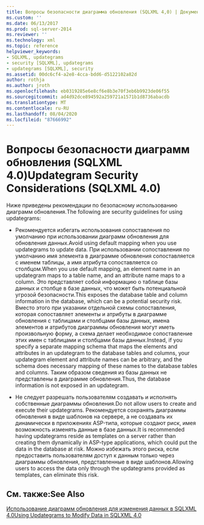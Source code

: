 ```yaml
---
title: Вопросы безопасности диаграмма обновления (SQLXML 4,0) | Документация Майкрософт
ms.custom: ''
ms.date: 06/13/2017
ms.prod: sql-server-2014
ms.reviewer: ''
ms.technology: xml
ms.topic: reference
helpviewer_keywords:
- SQLXML, updategrams
- security [SQLXML], updategrams
- updategrams [SQLXML], security
ms.assetid: 00dc6cf4-a2e8-4cca-bdd6-d5122102a82d
author: rothja
ms.author: jroth
ms.openlocfilehash: eb0319285e6e8cf6e8b3e70f3eb6b9923de06f55
ms.sourcegitcommit: ad4d92dce894592a259721a1571b1d8736abacdb
ms.translationtype: MT
ms.contentlocale: ru-RU
ms.lasthandoff: 08/04/2020
ms.locfileid: "87666992"
---
```

# <a name="updategram-security-considerations-sqlxml-40"></a><span data-ttu-id="0cc05-102">Вопросы безопасности диаграмм обновления (SQLXML 4.0)</span><span class="sxs-lookup"><span data-stu-id="0cc05-102">Updategram Security Considerations (SQLXML 4.0)</span></span>
  <span data-ttu-id="0cc05-103">Ниже приведены рекомендации по безопасному использованию диаграмм обновления.</span><span class="sxs-lookup"><span data-stu-id="0cc05-103">The following are security guidelines for using updategrams:</span></span>  
  
-   <span data-ttu-id="0cc05-104">Рекомендуется избегать использования сопоставления по умолчанию при использовании диаграмм обновления для обновления данных.</span><span class="sxs-lookup"><span data-stu-id="0cc05-104">Avoid using default mapping when you use updategrams to update data.</span></span> <span data-ttu-id="0cc05-105">При использовании сопоставления по умолчанию имя элемента в диаграмме обновления сопоставляется с именем таблицы, а имя атрибута сопоставляется со столбцом.</span><span class="sxs-lookup"><span data-stu-id="0cc05-105">When you use default mapping, an element name in an updategram maps to a table name, and an attribute name maps to a column.</span></span> <span data-ttu-id="0cc05-106">Это представляет собой информацию о таблице базы данных и столбце в базе данных, что может быть потенциальной угрозой безопасности.</span><span class="sxs-lookup"><span data-stu-id="0cc05-106">This exposes the database table and column information in the database, which can be a potential security risk.</span></span> <span data-ttu-id="0cc05-107">Вместо этого при указании отдельной схемы сопоставления, которая сопоставляет элементы и атрибуты в диаграмме обновления с таблицами и столбцами базы данных, имена элементов и атрибутов диаграммы обновления могут иметь произвольную форму, а схема делает необходимое сопоставление этих имен с таблицами и столбцами базы данных.</span><span class="sxs-lookup"><span data-stu-id="0cc05-107">Instead, if you specify a separate mapping schema that maps the elements and attributes in an updategram to the database tables and columns, your updategram element and attribute names can be arbitrary, and the schema does necessary mapping of these names to the database tables and columns.</span></span> <span data-ttu-id="0cc05-108">Таким образом сведения из базы данных не представлены в диаграмме обновления.</span><span class="sxs-lookup"><span data-stu-id="0cc05-108">Thus, the database information is not exposed in an updategram.</span></span>  
  
-   <span data-ttu-id="0cc05-109">Не следует разрешать пользователям создавать и исполнять собственные диаграммы обновления.</span><span class="sxs-lookup"><span data-stu-id="0cc05-109">Do not allow users to create and execute their updategrams.</span></span> <span data-ttu-id="0cc05-110">Рекомендуется сохранять диаграммы обновления в виде шаблонов на сервере, а не создавать их динамически в приложениях ASP-типа, которые создают риск, имея возможность изменять данные в базе данных.</span><span class="sxs-lookup"><span data-stu-id="0cc05-110">It is recommended having updategrams reside as templates on a server rather than creating them dynamically in ASP-type applications, which could put the data in the database at risk.</span></span> <span data-ttu-id="0cc05-111">Можно избежать этого риска, если предоставить пользователям доступ к данным только через диаграммы обновления, представленные в виде шаблонов.</span><span class="sxs-lookup"><span data-stu-id="0cc05-111">Allowing users to access the data only through the updategrams provided as templates, can eliminate this risk.</span></span>  
  
## <a name="see-also"></a><span data-ttu-id="0cc05-112">См. также:</span><span class="sxs-lookup"><span data-stu-id="0cc05-112">See Also</span></span>  
 [<span data-ttu-id="0cc05-113">Использование диаграмм обновления для изменения данных в SQLXML 4.0</span><span class="sxs-lookup"><span data-stu-id="0cc05-113">Using Updategrams to Modify Data in SQLXML 4.0</span></span>](../updategrams/using-updategrams-to-modify-data-in-sqlxml-4-0.md)  
  
  
